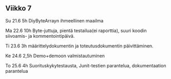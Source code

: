 ## Viikko 7
Su 21.6 5h DiyByteArrayn ihmeellinen maailma

Ma 22.6 10h Byte-juttuja, pientä testailua(ei raporttia), suuri koodin siivoamis- ja kommentointipäivä.

Ti 23.6 3h määrittelydokumentin ja toteutusdokumentin päivittäminen.

Ke 24.6 2,5h Demo+demoon valmistautuminen

To 25.6 4h Suorituskykytestausta, Junit-testien parantelua, dokumentaation parantelua
